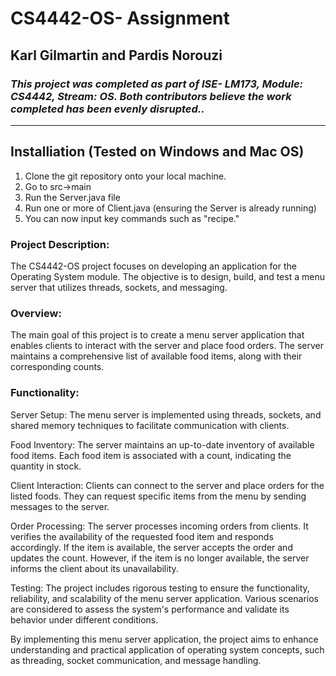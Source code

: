 # CS4442-OS- Assignment
## Karl Gilmartin and Pardis Norouzi
### *This project was completed as part of ISE- LM173, Module: CS4442, Stream: OS. Both contributors believe the work completed has been evenly disrupted..*
___



## Installiation (Tested on Windows and Mac OS)
1. Clone the git repository onto your local machine.
2. Go to src->main
3. Run the Server.java file
4. Run one or more of Client.java (ensuring the Server is already running)
5. You can now input key commands such as "recipe."

### Project Description:

The CS4442-OS project focuses on developing an application for the Operating System module. The objective is to design, build, and test a menu server that utilizes threads, sockets, and messaging.

### Overview:

The main goal of this project is to create a menu server application that enables clients to interact with the server and place food orders. The server maintains a comprehensive list of available food items, along with their corresponding counts.

### Functionality:

Server Setup: The menu server is implemented using threads, sockets, and shared memory techniques to facilitate communication with clients.

Food Inventory: The server maintains an up-to-date inventory of available food items. Each food item is associated with a count, indicating the quantity in stock.

Client Interaction: Clients can connect to the server and place orders for the listed foods. They can request specific items from the menu by sending messages to the server.

Order Processing: The server processes incoming orders from clients. It verifies the availability of the requested food item and responds accordingly. If the item is available, the server accepts the order and updates the count. However, if the item is no longer available, the server informs the client about its unavailability.

Testing: The project includes rigorous testing to ensure the functionality, reliability, and scalability of the menu server application. Various scenarios are considered to assess the system's performance and validate its behavior under different conditions.

By implementing this menu server application, the project aims to enhance understanding and practical application of operating system concepts, such as threading, socket communication, and message handling.
